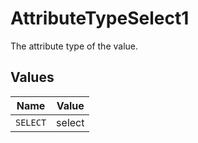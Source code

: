 # AttributeTypeSelect1

The attribute type of the value.


## Values

| Name     | Value    |
| -------- | -------- |
| `SELECT` | select   |